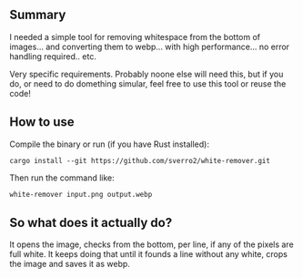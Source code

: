 ## Summary
I needed a simple tool for removing whitespace from the bottom of images... and converting them to webp... with high performance... no error handling required.. etc.

Very specific requirements. Probably noone else will need this, but if you do, or need to do domething simular, feel free to use this tool or reuse the code!

## How to use
Compile the binary or run (if you have Rust installed):
```
cargo install --git https://github.com/sverro2/white-remover.git
```

Then run the command like:
```bash
white-remover input.png output.webp
```

## So what does it actually do?
It opens the image, checks from the bottom, per line, if any of the pixels are full white. It keeps doing that until it founds a line without any white, crops the image and saves it as webp.
